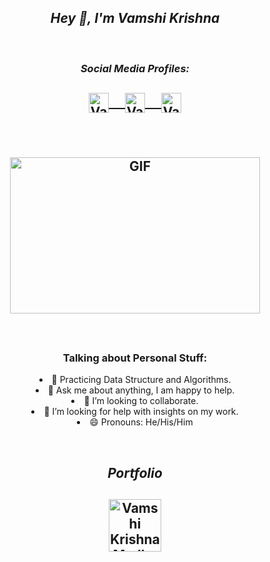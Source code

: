 
<h2 align="center"><i> Hey 👋, I'm Vamshi Krishna</i></h2>
<br>


<h3 align="center"><i>Social Media Profiles: </i></h3>
<h2 align="center">
  <a href="https://www.linkedin.com/in/Vamshi0104">
<img align="center" alt="Vamshi Krishna Madhavan's LinkedIn" width="32px" src="https://img.icons8.com/color/48/000000/linkedin--v1.png" />&emsp;
</a>
<a href="https://twitter.com/Vamshi0104">
  <img align="center" alt="Vamshi Krishna Madhavan | Twitter" width="32px"  src="https://img.icons8.com/color/48/000000/twitter--v1.png"/>&emsp;
</a>
<a href="https://www.instagram.com/mvk_0104">
  <img align="center" alt="Vamshi Krishna Madhavan | Instagran" width="32px"  src="https://img.icons8.com/fluency/48/000000/instagram-new.png"/>
</a>
  
<br/><br/>
<img align="center" height="250" width="400" alt="GIF" src="https://miro.medium.com/max/1360/1*IRGHmiGsa16stedQvIaZfw.gif" />
  </h2>
<br>
<h3 align="center">Talking about Personal Stuff:</h3>
  <p style="text-align: center;">
<li align="center">🌱 Practicing Data Structure and Algorithms.</li>
<li align="center"> 💬 Ask me about anything, I am happy to help.</li>
<li align="center"> 👯 I’m looking to collaborate.</li>
<li align="center"> 🤔  I’m looking for help with insights on my work.</li>
<li align="center"> 😄 Pronouns: He/His/Him</li>
</p>
<br>
<h2 align="center"><i>Portfolio</i></h2>
  <h2 align="center">
<a href="https://vamshi0104.github.io/imVamshi/">
  <img style="text-align:center" alt="Vamshi Krishna Madhavan | Portfolio" width="84px" src="https://img.icons8.com/color/48/000000/github--v1.png" />
</a></h2><br><br>
